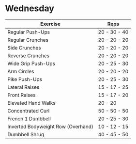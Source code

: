 # Wednesday

| Exercise            					| Reps          |
|---------------------------------------------------------------|-------------------|
| Regular Push-Ups    				| 20 - 30 - 40 |
| Regular Crunches  			        	| 20 - 20 - 20 |
| Side Crunches       				   	| 20 - 20 - 20 |
| Reverse Crunches 					| 20 - 20 - 20 |
| Wide Grip Push-Ups 				| 20 - 25 - 30 |
| Arm Circles	 					| 20 - 20 - 20 |
| Pike Push-Ups 					| 20 - 25 - 30 |
| Lateral Raises 					| 15 - 17 - 25 |
| Front Raises 						| 15 - 17 - 20 |
| Elevated Hand Walks 				| 20 - 20        |
| Concentrated Curl 					| 50 - 50 - 50 |
| French 1 Dumbbell	 				| 20 - 25 - 30 |
| Inverted Bodyweight Row (Overhand)	| 10 - 12 - 15 |
| Dumbbell Shrug					| 40 - 45 - 50 |